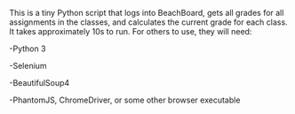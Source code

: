 This is a tiny Python script that logs into BeachBoard, gets all grades for all assignments in the classes, and calculates the current grade for each class. It takes approximately 10s to run. For others to use, they will need:

-Python 3

-Selenium

-BeautifulSoup4

-PhantomJS, ChromeDriver, or some other browser executable
